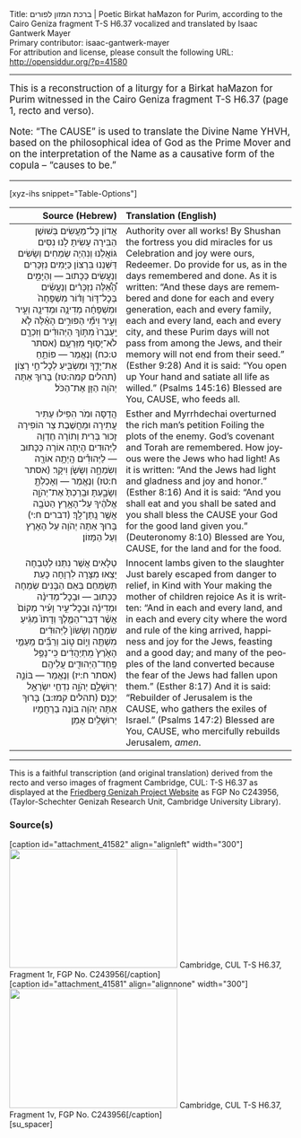<html>
<head></head>
<body>
Title: ברכת המזון לפורים | Poetic Birkat haMazon for Purim, according to the Cairo Geniza fragment T-S H6.37 vocalized and translated by Isaac Gantwerk Mayer<br />
Primary contributor: isaac-gantwerk-mayer<br />
For attribution and license, please consult the following URL: <a href="http://opensiddur.org/?p=41580">http://opensiddur.org/?p=41580</a>
<p />
<hr />

<div class="english" lang="en" style="font-size: 1.2em;">
This is a reconstruction of a liturgy for a Birkat haMazon for Purim witnessed in the Cairo Geniza fragment T-S H6.37 (page 1, recto and verso)‬.

Note: “The CAUSE” is used to translate the Divine Name YHVH, based on the philosophical idea of God as the Prime Mover and on the interpretation of the Name as a causative form of the copula – “causes to be.”
</div>

<hr />

[xyz-ihs snippet="Table-Options"]<table style="margin-left: auto; margin-right: auto;" class="draggable">
<thead><tr><th id="x" style="text-align: right;">Source (Hebrew)</th><th style="text-align: left;">Translation (English)</th></tr></thead>
<tbody>
<tr><td style="vertical-align:top;">
<div class="liturgy" lang="he" style="text-align: right;">
<span class="acrostic">אֲ</span>דוֹן כׇּל־מַעֲשִׂים
<span class="acrostic">בְּ</span>שׁוּשַׁן הַבִּירָה עָשִׂיתָ לָנוּ נִסִּים
<span class="acrostic">גּ</span>וֹאֲלֵנוּ וְנִהְיֶה שְׂמֵחִים וְשָׂשִׂים
<span class="acrostic">דַּ</span>שְּׁנֵנוּ בִּרְצוֹן כַּיָּמִים נִזְכָּרִים וְנַעֲשִׂים
כַּכָּתוּב — 
וְהַיָּמִ֣ים הָ֠אֵ֠לֶּה נִזְכָּרִ֨ים וְנַעֲשִׂ֜ים 
בְּכׇל־דּ֣וֹר וָד֗וֹר 
מִשְׁפָּחָה֙ וּמִשְׁפָּחָ֔ה 
מְדִינָ֥ה וּמְדִינָ֖ה 
וְעִ֣יר וָעִ֑יר 
וִימֵ֞י הַפּוּרִ֣ים הָאֵ֗לֶּה לֹ֤א יַֽעַבְרוּ֙ מִתּ֣וֹךְ הַיְּהוּדִ֔ים 
וְזִכְרָ֖ם לֹא־יָס֥וּף מִזַּרְעָֽם׃ <span class="citation">(אסתר ט:כח)</span>
וְנֶאֱמַר — 
פּוֹתֵ֥חַ אֶת־יָדֶ֑ךָ 
וּמַשְׂבִּ֖יעַ לְכׇל־חַ֣י רָצֽוֹן׃ <span class="citation">(תהלים קמה:טז)‬</span>
‫בָּרוּךְ אַתָּה יְהֹוָה הַזָּן אֶת־הַכֹּל‬‪׃‬
</div></td>

<td style="vertical-align:top;">
<div class="english" lang="en" style="text-align: left;">
<span class="acrostic">A</span>uthority over all works! 
<span class="acrostic">B</span>y Shushan the fortress you did miracles for us
<span class="acrostic">C</span>elebration and joy were ours, Redeemer.
<span class="acrostic">D</span>o provide for us, as in the days remembered and done.
As it is written:
“And these days are remembered and done 
for each and every generation, 
each and every family, 
each and every land, 
each and every city, 
and these Purim days will not pass from among the Jews, 
and their memory will not end from their seed.” <span class="citation">(Esther 9:28)</span>
And it is said:
“You open up Your hand 
and satiate all life as willed.” <span class="citation">(Psalms 145:16)</span>
‪Blessed are You, CAUSE, who feeds all.  
</div></td></tr>


<tr><td style="vertical-align:top;">
<div class="liturgy" lang="he" style="text-align: right;">
<span class="acrostic">הֲ</span>דַסָּה וּמֹר הִפִּילוּ עַתִּיר עֲתִירָה
<span class="acrostic">וּ</span>מַחֲשֶׁבֶת צַר הוֹפִירָה
<span class="acrostic">זָ</span>כוּר בְּרִית וְתוֹרָה
<span class="acrostic">חֶ</span>דְוָה לַיְּהוּדִים הָיְתָה אוֹרָה
כַּכָּתוּב — 
לַיְּהוּדִ֕ים הָֽיְתָ֥ה אוֹרָ֖ה וְשִׂמְחָ֑ה וְשָׂשֹׂ֖ן וִיקָֽר׃ <span class="citation">(אסתר ח:טז)</span>
וְנֶאֱמַר — 
וְאָכַלְתָּ֖ וְשָׂבָ֑עְתָּ 
וּבֵֽרַכְתָּ֙ אֶת־יְהֹוָ֣ה אֱלֹהֶ֔יךָ
עַל־הָאָ֥רֶץ הַטֹּבָ֖ה אֲשֶׁ֥ר נָֽתַן־לָֽךְ׃ <span class="citation">(דברים ח:י)‬</span>
‫בָּרוּךְ אַתָּה יְהֹוָה עַל הָאָרֶץ וְעַל הַמָּזוֹן‬‪׃‬
</div></td>

<td style="vertical-align:top;">
<div class="english" lang="en" style="text-align: left;">
<span class="acrostic">E</span>sther and Myrrhdechai overturned the rich man’s petition
<span class="acrostic">F</span>oiling the plots of the enemy.
<span class="acrostic">G</span>od’s covenant and Torah are remembered.
<span class="acrostic">H</span>ow joyous were the Jews who had light!
As it is written:
“And the Jews had light and gladness and joy and honor.” <span class="citation">(Esther 8:16)</span>
And it is said:
“And you shall eat and you shall be sated 
and you shall bless the CAUSE your God 
for the good land given you.” <span class="citation">(Deuteronomy 8:10)</span>
Blessed are You, CAUSE, for the land and for the food.‬
</div></td></tr>


<tr><td style="vertical-align:top;">
<div class="liturgy" lang="he" style="text-align: right;">
<span class="acrostic">טְ</span>לָאִים אֲשֶׁר נִתְּנוּ לְטִבְחָה
<span class="acrostic">יָ</span>צְאוּ מִצָּרָה לִרְוָחָה
<span class="acrostic">כָּ</span>עֵת תְּשַׂמְּחֵם בְּאֵם הַבָּנִים שְׂמֵחָה
כַּכָּתוּב — 
וּבְכׇל־מְדִינָ֨ה וּמְדִינָ֜ה 
וּבְכׇל־עִ֣יר וָעִ֗יר מְקוֹם֙ 
אֲשֶׁ֨ר דְּבַר־הַמֶּ֤לֶךְ וְדָתוֹ֙ מַגִּ֔יעַ 
שִׂמְחָ֤ה וְשָׂשׂוֹן֙ לַיְּהוּדִ֔ים מִשְׁתֶּ֖ה וְי֣וֹם ט֑וֹב 
וְרַבִּ֞ים מֵֽעַמֵּ֤י הָאָ֙רֶץ֙ מִֽתְיַהֲדִ֔ים 
כִּֽי־נָפַ֥ל פַּֽחַד־הַיְּהוּדִ֖ים עֲלֵיהֶֽם׃ <span class="citation">(אסתר ח:יז)</span>
וְנֶאֱמַר — 
בּוֹנֵ֣ה יְרֽוּשָׁלַ֣&#x200d;ִם יְהֹוָ֑ה
נִדְחֵ֖י יִשְׂרָאֵ֣ל יְכַנֵּֽס׃ <span class="citation">(תהלים קמז:ב)‬</span>
‫בָּרוּךְ אַתָּה יְהֹוָה בּוֹנֶה בְרַחֲמָיו יְרוּשָׁלַֽיִם אָמֵן‬‪׃‬ 
</div></td>

<td style="vertical-align:top;">
<div class="english" lang="en" style="text-align: left;">
<span class="acrostic">I</span>nnocent lambs given to the slaughter
<span class="acrostic">J</span>ust barely escaped from danger to relief, in
<span class="acrostic">K</span>ind with Your making the mother of children rejoice
As it is written:
“And in each and every land, 
and in each and every city 
where the word and rule of the king arrived, 
happiness and joy for the Jews, feasting and a good day; 
and many of the peoples of the land converted 
because the fear of the Jews had fallen upon them.” <span class="citation">(Esther 8:17)</span>
And it is said:
“Rebuilder of Jerusalem is the CAUSE, 
who gathers the exiles of Israel.”‬ <span class="citation">(Psalms 147:2)</span>
‪Blessed are You, CAUSE, who mercifully rebuilds Jerusalem, <em>amen</em>.‬
</div></td></tr>
</tbody></table>

<hr />

This is a faithful transcription (and original translation) derived from the recto and verso images of fragment Cambridge, CUL: T-S H6.37 as displayed at the <a href="http://www.jewishmanuscripts.org">Friedberg Genizah Project Website</a> as FGP No C243956, (Taylor-Schechter Genizah Research Unit, Cambridge University Library). 


<h3>Source(s)</h3>

<span style="float: right;">[caption id="attachment_41582" align="alignleft" width="300"]<a href="https://opensiddur.org/wp-content/uploads/2021/12/Cambridge-CUL-T-S-H6.37-Fragment-1r-FGP-No.-C243956.jpg"><img src="https://opensiddur.org/wp-content/uploads/2021/12/Cambridge-CUL-T-S-H6.37-Fragment-1r-FGP-No.-C243956-300x212.jpg" alt="" width="300" height="212" class="size-medium wp-image-41582" /></a> Cambridge, CUL T-S H6.37, Fragment 1r, FGP No. C243956[/caption]</span> <span style="float: left;">[caption id="attachment_41581" align="alignnone" width="300"]<a href="https://opensiddur.org/wp-content/uploads/2021/12/Cambridge-CUL-T-S-H6.37-Fragment-1v-FGP-No.-C243956.jpg"><img src="https://opensiddur.org/wp-content/uploads/2021/12/Cambridge-CUL-T-S-H6.37-Fragment-1v-FGP-No.-C243956-300x213.jpg" alt="" width="300" height="213" class="size-medium wp-image-41581" /></a> Cambridge, CUL T-S H6.37, Fragment 1v, FGP No. C243956[/caption]</span>[su_spacer]



</body>
</html>